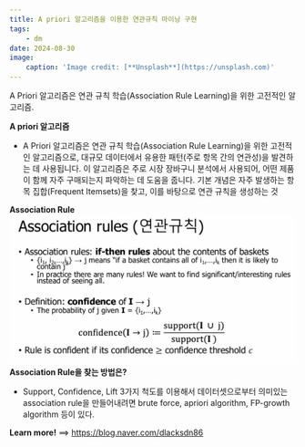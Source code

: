 ```yaml
---
title: A priori 알고리즘을 이용한 연관규칙 마이닝 구현
tags:
    - dm
date: 2024-08-30
image: 
    caption: 'Image credit: [**Unsplash**](https://unsplash.com)'
---
```


A Priori 알고리즘은 연관 규칙 학습(Association Rule Learning)을 위한 고전적인 알고리즘.

<!--more-->

**A priori 알고리즘**
- A Priori 알고리즘은 연관 규칙 학습(Association Rule Learning)을 위한 고전적인 알고리즘으로, 대규모 데이터에서 유용한 패턴(주로 항목 간의 연관성)을 발견하는 데 사용됩니다. 이 알고리즘은 주로 시장 장바구니 분석에서 사용되어, 어떤 제품이 함께 자주 구매되는지 파악하는 데 도움을 줍니다. 기본 개념은 자주 발생하는 항목 집합(Frequent Itemsets)을 찾고, 이를 바탕으로 연관 규칙을 생성하는 것

**Association Rule**
![image section](image.jpg)
**Association Rule을 찾는 방법은?**
- Support, Confidence, Lift 3가지 척도를 이용해서 데이터셋으로부터 의미있는 association rule을 만들어내려면 brute force, apriori algorithm, FP-growth algorithm 등이 있다.


**Learn more!** ==> https://blog.naver.com/dlacksdn86
